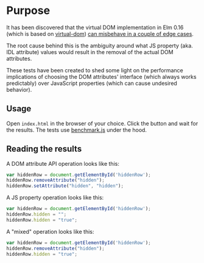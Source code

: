 # Purpose
It has been discovered that the virtual DOM implementation in Elm 0.16 (which is based on [virtual-dom](https://github.com/Matt-Esch/virtual-dom)) 
[can misbehave in a couple of edge cases](https://groups.google.com/forum/#!topic/elm-discuss/pIuIhGvrc-M).

The root cause behind this is the ambiguity around what JS property (aka. IDL attribute) values would result in the removal of the actual DOM attributes.

These tests have been created to shed some light on the performance implications of choosing the DOM attributes' interface (which always works predictably) 
over JavaScript properties (which can cause undesired behavior).


## Usage
Open `index.html` in the browser of your choice. Click the button and wait for the results.
The tests use [benchmark.js](https://benchmarkjs.com/) under the hood.


## Reading the results
A DOM attribute API operation looks like this:
```javascript
var hiddenRow = document.getElementById('hiddenRow');
hiddenRow.removeAttribute("hidden");
hiddenRow.setAttribute("hidden", "hidden");
```

A JS property operation looks like this:
```javascript
var hiddenRow = document.getElementById('hiddenRow');
hiddenRow.hidden = "";
hiddenRow.hidden = "true";
```

A "mixed" operation looks like this:
```javascript
var hiddenRow = document.getElementById('hiddenRow');
hiddenRow.removeAttribute("hidden");
hiddenRow.hidden = "true";
```

  